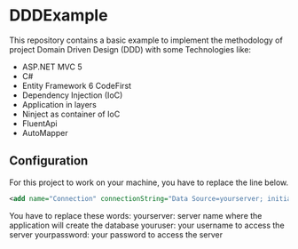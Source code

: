 # DDDExample

This repository contains a basic example to implement the methodology of project Domain Driven Design (DDD) with some Technologies like:
- ASP.NET MVC 5
- C#
- Entity Framework 6 CodeFirst
- Dependency Injection (IoC)
- Application in layers
- Ninject as container of IoC
- FluentApi
- AutoMapper

## Configuration

For this project to work on your machine, you have to replace the line below.

```xml
<add name="Connection" connectionString="Data Source=yourserver; initial catalog=DbExample;user id=youruser;password=yourpassword;" providerName="System.Data.SqlClient" />
```
You have to replace these words:
yourserver: server name where the application will create the database
youruser: your username to access the server
yourpassword: your password to access the server